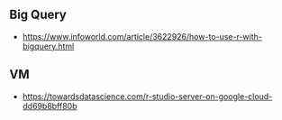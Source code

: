 ## Big Query
- https://www.infoworld.com/article/3622926/how-to-use-r-with-bigquery.html

## VM
- https://towardsdatascience.com/r-studio-server-on-google-cloud-dd69b8bff80b
